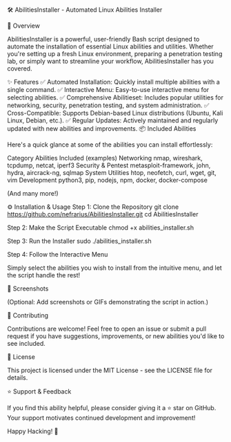 🛠️ AbilitiesInstaller - Automated Linux Abilities Installer

🚀 Overview

AbilitiesInstaller is a powerful, user-friendly Bash script designed to automate the installation of essential Linux abilities and utilities. Whether you're setting up a fresh Linux environment, preparing a penetration testing lab, or simply want to streamline your workflow, AbilitiesInstaller has you covered.

✨ Features
✅ Automated Installation: Quickly install multiple abilities with a single command.
✅ Interactive Menu: Easy-to-use interactive menu for selecting abilities.
✅ Comprehensive Abilitieset: Includes popular utilities for networking, security, penetration testing, and system administration.
✅ Cross-Compatible: Supports Debian-based Linux distributions (Ubuntu, Kali Linux, Debian, etc.).
✅ Regular Updates: Actively maintained and regularly updated with new abilities and improvements.
📦 Included Abilities

Here's a quick glance at some of the abilities you can install effortlessly:

Category	Abilities Included (examples)
Networking	nmap, wireshark, tcpdump, netcat, iperf3
Security & Pentest	metasploit-framework, john, hydra, aircrack-ng, sqlmap
System Utilities	htop, neofetch, curl, wget, git, vim
Development	python3, pip, nodejs, npm, docker, docker-compose

(And many more!)

⚙️ Installation & Usage
Step 1: Clone the Repository
git clone https://github.com/nefrarius/AbilitiesInstaller.git
cd AbilitiesInstaller

Step 2: Make the Script Executable
chmod +x abilities_installer.sh

Step 3: Run the Installer
sudo ./abilities_installer.sh

Step 4: Follow the Interactive Menu

Simply select the abilities you wish to install from the intuitive menu, and let the script handle the rest!

📸 Screenshots

(Optional: Add screenshots or GIFs demonstrating the script in action.)

🤝 Contributing

Contributions are welcome! Feel free to open an issue or submit a pull request if you have suggestions, improvements, or new abilities you'd like to see included.

📜 License

This project is licensed under the MIT License - see the LICENSE file for details.

⭐ Support & Feedback

If you find this ability helpful, please consider giving it a ⭐ star on GitHub. Your support motivates continued development and improvement!

Happy Hacking! 🚀
